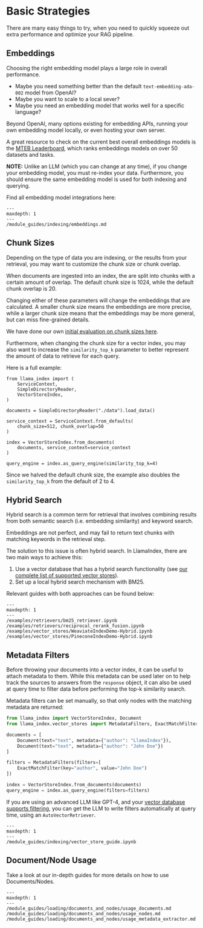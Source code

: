 # Basic Strategies

There are many easy things to try, when you need to quickly squeeze out extra performance and optimize your RAG pipeline.

## Embeddings

Choosing the right embedding model plays a large role in overall performance.

- Maybe you need something better than the default `text-embedding-ada-002` model from OpenAI?
- Maybe you want to scale to a local sever?
- Maybe you need an embedding model that works well for a specific language?

Beyond OpenAI, many options existing for embedding APIs, running your own embedding model locally, or even hosting your own server.

A great resource to check on the current best overall embeddings models is the [MTEB Leaderboard](https://huggingface.co/spaces/mteb/leaderboard), which ranks embeddings models on over 50 datasets and tasks.

**NOTE:** Unlike an LLM (which you can change at any time), if you change your embedding model, you must re-index your data. Furthermore, you should ensure the same embedding model is used for both indexing and querying.

Find all embedding model integrations here:

```{toctree}
---
maxdepth: 1
---
/module_guides/indexing/embeddings.md
```

## Chunk Sizes

Depending on the type of data you are indexing, or the results from your retrieval, you may want to customize the chunk size or chunk overlap.

When documents are ingested into an index, the are split into chunks with a certain amount of overlap. The default chunk size is 1024, while the default chunk overlap is 20.

Changing either of these parameters will change the embeddings that are calculated. A smaller chunk size means the embeddings are more precise, while a larger chunk size means that the embeddings may be more general, but can miss fine-grained details.

We have done our own [initial evaluation on chunk sizes here](https://blog.llamaindex.ai/evaluating-the-ideal-chunk-size-for-a-rag-system-using-llamaindex-6207e5d3fec5).

Furthermore, when changing the chunk size for a vector index, you may also want to increase the `similarity_top_k` parameter to better represent the amount of data to retrieve for each query.

Here is a full example:

```
from llama_index import (
    ServiceContext,
    SimpleDirectoryReader,
    VectorStoreIndex,
)

documents = SimpleDirectoryReader("./data").load_data()

service_context = ServiceContext.from_defaults(
    chunk_size=512, chunk_overlap=50
)

index = VectorStoreIndex.from_documents(
    documents, service_context=service_context
)

query_engine = index.as_query_engine(similarity_top_k=4)
```

Since we halved the default chunk size, the example also doubles the `similarity_top_k` from the default of 2 to 4.

## Hybrid Search

Hybrid search is a common term for retrieval that involves combining results from both semantic search (i.e. embedding similarity) and keyword search.

Embeddings are not perfect, and may fail to return text chunks with matching keywords in the retrieval step.

The solution to this issue is often hybrid search. In LlamaIndex, there are two main ways to achieve this:

1. Use a vector database that has a hybrid search functionality (see [our complete list of supported vector stores](/module_guides/storing/vector_stores.md)).
2. Set up a local hybrid search mechanism with BM25.

Relevant guides with both approaches can be found below:

```{toctree}
---
maxdepth: 1
---
/examples/retrievers/bm25_retriever.ipynb
/examples/retrievers/reciprocal_rerank_fusion.ipynb
/examples/vector_stores/WeaviateIndexDemo-Hybrid.ipynb
/examples/vector_stores/PineconeIndexDemo-Hybrid.ipynb
```

## Metadata Filters

Before throwing your documents into a vector index, it can be useful to attach metadata to them. While this metadata can be used later on to help track the sources to answers from the `response` object, it can also be used at query time to filter data before performing the top-k similarity search.

Metadata filters can be set manually, so that only nodes with the matching metadata are returned:

```python
from llama_index import VectorStoreIndex, Document
from llama_index.vector_stores import MetadataFilters, ExactMatchFilter

documents = [
    Document(text="text", metadata={"author": "LlamaIndex"}),
    Document(text="text", metadata={"author": "John Doe"})
]

filters = MetadataFilters(filters=[
    ExactMatchFilter(key="author", value="John Doe")
])

index = VectorStoreIndex.from_documents(documents)
query_engine = index.as_query_engine(filters=filters)
```

If you are using an advanced LLM like GPT-4, and your [vector database supports filtering](/module_guides/storing/vector_stores.md), you can get the LLM to write filters automatically at query time, using an `AutoVectorRetriever`.

```{toctree}
---
maxdepth: 1
---
/module_guides/indexing/vector_store_guide.ipynb
```

## Document/Node Usage

Take a look at our in-depth guides for more details on how to use Documents/Nodes.

```{toctree}
---
maxdepth: 1
---
/module_guides/loading/documents_and_nodes/usage_documents.md
/module_guides/loading/documents_and_nodes/usage_nodes.md
/module_guides/loading/documents_and_nodes/usage_metadata_extractor.md
```
